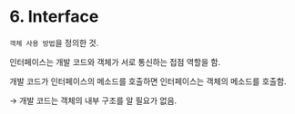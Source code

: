 # 6. Interface

`객체 사용 방법`을 정의한 것.

인터페이스는 개발 코드와 객체가 서로 통신하는 접점 역할을 함.

개발 코드가 인터페이스의 메소드를 호출하면 인터페이스는 객체의 메소드를 호출함.

→ 개발 코드는 객체의 내부 구조를 알 필요가 없음.